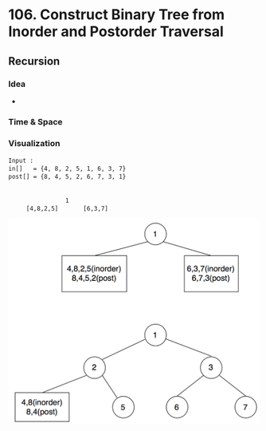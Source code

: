 # 106. Construct Binary Tree from Inorder and Postorder Traversal
## Recursion
### Idea
* 

### Time & Space

### Visualization

```
Input : 
in[]   = {4, 8, 2, 5, 1, 6, 3, 7}
post[] = {8, 4, 5, 2, 6, 7, 3, 1} 


                1
     [4,8,2,5]       [6,3,7]  

```
![alt text](https://github.com/RagingPsyduck/Data-Structures-and-Algorithms-in-Java/blob/master/Binary%20Tree/Binary%20Tree%20Construcion/106.%20Construct%20Binary%20Tree%20from%20Inorder%20and%20Postorder%20Traversal/Picture/demo.png)